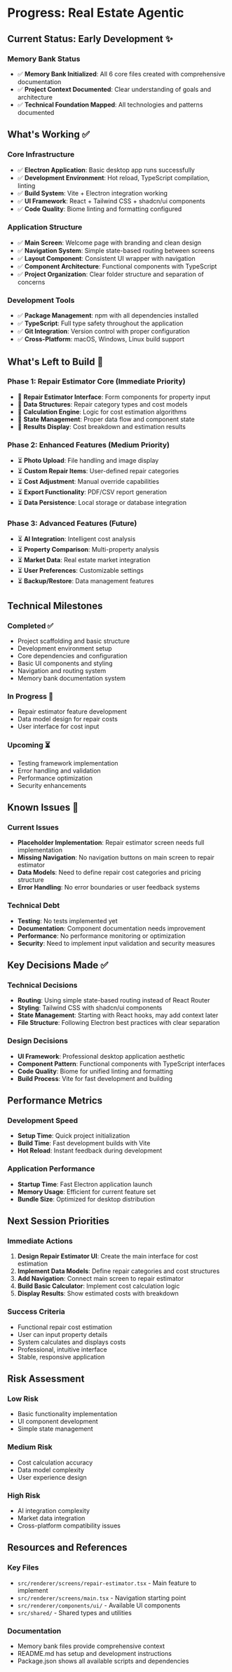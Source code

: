 # Progress: Real Estate Agentic

## Current Status: Early Development ✨

### Memory Bank Status
- ✅ **Memory Bank Initialized**: All 6 core files created with comprehensive documentation
- ✅ **Project Context Documented**: Clear understanding of goals and architecture
- ✅ **Technical Foundation Mapped**: All technologies and patterns documented

## What's Working ✅

### Core Infrastructure
- ✅ **Electron Application**: Basic desktop app runs successfully
- ✅ **Development Environment**: Hot reload, TypeScript compilation, linting
- ✅ **Build System**: Vite + Electron integration working
- ✅ **UI Framework**: React + Tailwind CSS + shadcn/ui components
- ✅ **Code Quality**: Biome linting and formatting configured

### Application Structure
- ✅ **Main Screen**: Welcome page with branding and clean design
- ✅ **Navigation System**: Simple state-based routing between screens
- ✅ **Layout Component**: Consistent UI wrapper with navigation
- ✅ **Component Architecture**: Functional components with TypeScript
- ✅ **Project Organization**: Clear folder structure and separation of concerns

### Development Tools
- ✅ **Package Management**: npm with all dependencies installed
- ✅ **TypeScript**: Full type safety throughout the application
- ✅ **Git Integration**: Version control with proper configuration
- ✅ **Cross-Platform**: macOS, Windows, Linux build support

## What's Left to Build 🚧

### Phase 1: Repair Estimator Core (Immediate Priority)
- 🔄 **Repair Estimator Interface**: Form components for property input
- 🔄 **Data Structures**: Repair category types and cost models
- 🔄 **Calculation Engine**: Logic for cost estimation algorithms
- 🔄 **State Management**: Proper data flow and component state
- 🔄 **Results Display**: Cost breakdown and estimation results

### Phase 2: Enhanced Features (Medium Priority)
- ⏳ **Photo Upload**: File handling and image display
- ⏳ **Custom Repair Items**: User-defined repair categories
- ⏳ **Cost Adjustment**: Manual override capabilities
- ⏳ **Export Functionality**: PDF/CSV report generation
- ⏳ **Data Persistence**: Local storage or database integration

### Phase 3: Advanced Features (Future)
- ⏳ **AI Integration**: Intelligent cost analysis
- ⏳ **Property Comparison**: Multi-property analysis
- ⏳ **Market Data**: Real estate market integration
- ⏳ **User Preferences**: Customizable settings
- ⏳ **Backup/Restore**: Data management features

## Technical Milestones

### Completed ✅
- Project scaffolding and basic structure
- Development environment setup
- Core dependencies and configuration
- Basic UI components and styling
- Navigation and routing system
- Memory bank documentation system

### In Progress 🔄
- Repair estimator feature development
- Data model design for repair costs
- User interface for cost input

### Upcoming ⏳
- Testing framework implementation
- Error handling and validation
- Performance optimization
- Security enhancements

## Known Issues 🐛

### Current Issues
- **Placeholder Implementation**: Repair estimator screen needs full implementation
- **Missing Navigation**: No navigation buttons on main screen to repair estimator
- **Data Models**: Need to define repair cost categories and pricing structure
- **Error Handling**: No error boundaries or user feedback systems

### Technical Debt
- **Testing**: No tests implemented yet
- **Documentation**: Component documentation needs improvement
- **Performance**: No performance monitoring or optimization
- **Security**: Need to implement input validation and security measures

## Key Decisions Made ✅

### Technical Decisions
- **Routing**: Using simple state-based routing instead of React Router
- **Styling**: Tailwind CSS with shadcn/ui components
- **State Management**: Starting with React hooks, may add context later
- **File Structure**: Following Electron best practices with clear separation

### Design Decisions
- **UI Framework**: Professional desktop application aesthetic
- **Component Pattern**: Functional components with TypeScript interfaces
- **Code Quality**: Biome for unified linting and formatting
- **Build Process**: Vite for fast development and building

## Performance Metrics

### Development Speed
- **Setup Time**: Quick project initialization
- **Build Time**: Fast development builds with Vite
- **Hot Reload**: Instant feedback during development

### Application Performance
- **Startup Time**: Fast Electron application launch
- **Memory Usage**: Efficient for current feature set
- **Bundle Size**: Optimized for desktop distribution

## Next Session Priorities

### Immediate Actions
1. **Design Repair Estimator UI**: Create the main interface for cost estimation
2. **Implement Data Models**: Define repair categories and cost structures
3. **Add Navigation**: Connect main screen to repair estimator
4. **Build Basic Calculator**: Implement cost calculation logic
5. **Display Results**: Show estimated costs with breakdown

### Success Criteria
- Functional repair cost estimation
- User can input property details
- System calculates and displays costs
- Professional, intuitive interface
- Stable, responsive application

## Risk Assessment

### Low Risk
- Basic functionality implementation
- UI component development
- Simple state management

### Medium Risk
- Cost calculation accuracy
- Data model complexity
- User experience design

### High Risk
- AI integration complexity
- Market data integration
- Cross-platform compatibility issues

## Resources and References

### Key Files
- `src/renderer/screens/repair-estimator.tsx` - Main feature to implement
- `src/renderer/screens/main.tsx` - Navigation starting point
- `src/renderer/components/ui/` - Available UI components
- `src/shared/` - Shared types and utilities

### Documentation
- Memory bank files provide comprehensive context
- README.md has setup and development instructions
- Package.json shows all available scripts and dependencies 